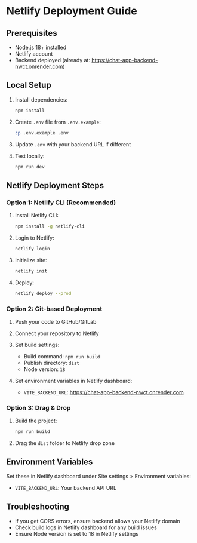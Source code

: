 # Netlify Deployment Guide

## Prerequisites
- Node.js 18+ installed
- Netlify account
- Backend deployed (already at: https://chat-app-backend-nwct.onrender.com)

## Local Setup
1. Install dependencies:
   ```bash
   npm install
   ```

2. Create `.env` file from `.env.example`:
   ```bash
   cp .env.example .env
   ```

3. Update `.env` with your backend URL if different

4. Test locally:
   ```bash
   npm run dev
   ```

## Netlify Deployment Steps

### Option 1: Netlify CLI (Recommended)
1. Install Netlify CLI:
   ```bash
   npm install -g netlify-cli
   ```

2. Login to Netlify:
   ```bash
   netlify login
   ```

3. Initialize site:
   ```bash
   netlify init
   ```

4. Deploy:
   ```bash
   netlify deploy --prod
   ```

### Option 2: Git-based Deployment
1. Push your code to GitHub/GitLab
2. Connect your repository to Netlify
3. Set build settings:
   - Build command: `npm run build`
   - Publish directory: `dist`
   - Node version: `18`

4. Set environment variables in Netlify dashboard:
   - `VITE_BACKEND_URL`: https://chat-app-backend-nwct.onrender.com

### Option 3: Drag & Drop
1. Build the project:
   ```bash
   npm run build
   ```

2. Drag the `dist` folder to Netlify drop zone

## Environment Variables
Set these in Netlify dashboard under Site settings > Environment variables:
- `VITE_BACKEND_URL`: Your backend API URL

## Troubleshooting
- If you get CORS errors, ensure backend allows your Netlify domain
- Check build logs in Netlify dashboard for any build issues
- Ensure Node version is set to 18 in Netlify settings
